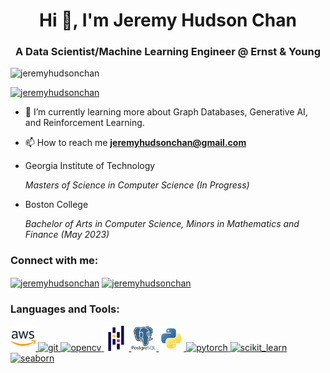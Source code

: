 <h1 align="center">Hi 👋, I'm Jeremy Hudson Chan</h1>
<h3 align="center">A Data Scientist/Machine Learning Engineer @ Ernst & Young</h3>

<p align="left"> <img src="https://komarev.com/ghpvc/?username=jeremyhudsonchan&label=Profile%20views&color=0e75b6&style=flat" alt="jeremyhudsonchan" /> </p>

<p align="left"> <a href="https://github.com/ryo-ma/github-profile-trophy"><img src="https://github-profile-trophy.vercel.app/?username=jeremyhudsonchan" alt="jeremyhudsonchan" /></a> </p>

- 🔭 I’m currently learning more about Graph Databases, Generative AI, and Reinforcement Learning.

- 📫 How to reach me **jeremyhudsonchan@gmail.com**

- Georgia Institute of Technology
  
   _Masters of Science in Computer Science (In Progress)_
  
- Boston College
  
   _Bachelor of Arts in Computer Science, Minors in Mathematics and Finance (May 2023)_


<h3 align="left">Connect with me:</h3>
<p align="left">
<a href="https://linkedin.com/in/jeremyhudsonchan" target="blank"><img align="center" src="https://raw.githubusercontent.com/rahuldkjain/github-profile-readme-generator/master/src/images/icons/Social/linked-in-alt.svg" alt="jeremyhudsonchan" height="30" width="40" /></a>
<a href="https://www.leetcode.com/jeremyhudsonchan" target="blank"><img align="center" src="https://raw.githubusercontent.com/rahuldkjain/github-profile-readme-generator/master/src/images/icons/Social/leet-code.svg" alt="jeremyhudsonchan" height="30" width="40" /></a>
</p>

<h3 align="left">Languages and Tools:</h3>
<p align="left"> <a href="https://aws.amazon.com" target="_blank" rel="noreferrer"> <img src="https://raw.githubusercontent.com/devicons/devicon/master/icons/amazonwebservices/amazonwebservices-original-wordmark.svg" alt="aws" width="40" height="40"/> </a> <a href="https://azure.microsoft.com/en-in/" target="_blank" rel="noreferrer"> </a> <a href="https://git-scm.com/" target="_blank" rel="noreferrer"> <img src="https://www.vectorlogo.zone/logos/git-scm/git-scm-icon.svg" alt="git" width="40" height="40"/> </a> </a> <a href="https://opencv.org/" target="_blank" rel="noreferrer"> <img src="https://www.vectorlogo.zone/logos/opencv/opencv-icon.svg" alt="opencv" width="40" height="40"/> </a> <a href="https://pandas.pydata.org/" target="_blank" rel="noreferrer"> <img src="https://raw.githubusercontent.com/devicons/devicon/2ae2a900d2f041da66e950e4d48052658d850630/icons/pandas/pandas-original.svg" alt="pandas" width="40" height="40"/> </a> <a href="https://www.postgresql.org" target="_blank" rel="noreferrer"> <img src="https://raw.githubusercontent.com/devicons/devicon/master/icons/postgresql/postgresql-original-wordmark.svg" alt="postgresql" width="40" height="40"/> </a> <a href="https://www.python.org" target="_blank" rel="noreferrer"> <img src="https://raw.githubusercontent.com/devicons/devicon/master/icons/python/python-original.svg" alt="python" width="40" height="40"/> </a> <a href="https://pytorch.org/" target="_blank" rel="noreferrer"> <img src="https://www.vectorlogo.zone/logos/pytorch/pytorch-icon.svg" alt="pytorch" width="40" height="40"/> </a> <a href="https://scikit-learn.org/" target="_blank" rel="noreferrer"> <img src="https://upload.wikimedia.org/wikipedia/commons/0/05/Scikit_learn_logo_small.svg" alt="scikit_learn" width="40" height="40"/> </a> <a href="https://seaborn.pydata.org/" target="_blank" rel="noreferrer"> <img src="https://seaborn.pydata.org/_images/logo-mark-lightbg.svg" alt="seaborn" width="40" height="40"/> </a> <a href="https://www.selenium.dev" target="_blank" rel="noreferrer"> </a> </p>

<!-- <p><img align="left" src="https://github-readme-stats.vercel.app/api/top-langs?username=jeremyhudsonchan&show_icons=true&locale=en&layout=compact" alt="jeremyhudsonchan" /></p> -->

<!-- <p>&nbsp;<img align="center" src="https://github-readme-stats.vercel.app/api?username=jeremyhudsonchan&show_icons=true&locale=en" alt="jeremyhudsonchan" /></p> -->

<!-- <p><img align="center" src="https://github-readme-streak-stats.herokuapp.com/?user=jeremyhudsonchan&" alt="jeremyhudsonchan" /></p>-->

